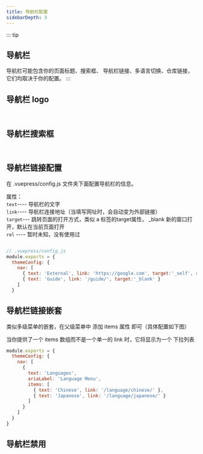 ```yaml
---
title: 导航栏配置
sidebarDepth: 3
---
```


::: tip <h2>导航栏</h2>
导航栏可能包含你的页面标题、搜索框、 导航栏链接、多语言切换、仓库链接，它们均取决于你的配置。
:::

## 导航栏 logo

```js



```


## 导航栏搜索框
```js



```


## 导航栏链接配置

在 .vuepress/config.js 文件夹下面配置导航栏的信息。

属性：  
`text`---- 导航栏的文字   
`link`---- 导航栏连接地址（当填写网址时，会自动变为外部链接）   
`target`--- 跳转页面的打开方式，类似 a 标签的target属性， _blank 新的窗口打开，默认在当前页面打开   
`rel` ---- 暂时未知，没有使用过  

```js

// .vuepress/config.js
module.exports = {
  themeConfig: {
    nav: [
      { text: 'External', link: 'https://google.com', target:'_self', rel:'' },
      { text: 'Guide', link: '/guide/', target:'_blank' }
    ]
  }

```



## 导航栏链接嵌套
类似多级菜单的嵌套，在父级菜单中 添加 items 属性 即可（具体配置如下图）

当你提供了一个 items 数组而不是一个单一的 link 时，它将显示为一个 下拉列表

```js
module.exports = {
  themeConfig: {
    nav: [
      {
        text: 'Languages',
        ariaLabel: 'Language Menu',
        items: [
          { text: 'Chinese', link: '/language/chinese/' },
          { text: 'Japanese', link: '/language/japanese/' }
        ]
      }
    ]
  }
}
```
## 导航栏禁用
